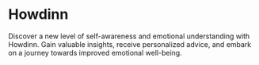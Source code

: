 # Howdinn
 Discover a new level of self-awareness and emotional understanding with Howdinn. Gain valuable insights, receive personalized advice, and embark on a journey towards improved emotional well-being.
